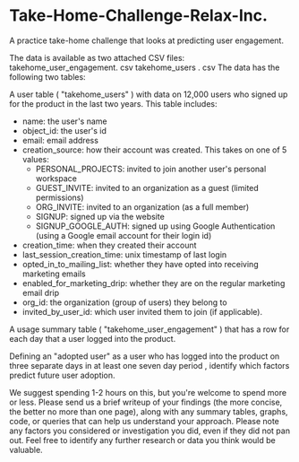# Take-Home-Challenge-Relax-Inc.

A practice take-home challenge that looks at predicting user engagement. 

The data is available as two attached CSV files: takehome_user_engagement. csv takehome_users . csv The data has the following two tables:

A user table ( "takehome_users" ) with data on 12,000 users who signed up for the product in the last two years. This table includes:

* name: the user's name
* object_id: the user's id 
* email: email address
* creation_source: how their account was created. This takes on one of 5 values:
     * PERSONAL_PROJECTS: invited to join another user's personal workspace
     * GUEST_INVITE: invited to an organization as a guest (limited permissions)
     * ORG_INVITE: invited to an organization (as a full member)
     * SIGNUP: signed up via the website
     * SIGNUP_GOOGLE_AUTH: signed up using Google Authentication (using a Google email account for their login id)
 * creation_time: when they created their account
 * last_session_creation_time: unix timestamp of last login
 * opted_in_to_mailing_list: whether they have opted into receiving marketing emails
 * enabled_for_marketing_drip: whether they are on the regular marketing email drip
 * org_id: the organization (group of users) they belong to
 * invited_by_user_id: which user invited them to join (if applicable).

A usage summary table ( "takehome_user_engagement" ) that has a row for each day that a user logged into the product.

Defining an "adopted user" as a user who has logged into the product on three separate days in at least one seven day period , identify which factors predict future user adoption.

We suggest spending 1-2 hours on this, but you're welcome to spend more or less. Please send us a brief writeup of your findings (the more concise, the better no more than one page), along with any summary tables, graphs, code, or queries that can help us understand your approach. Please note any factors you considered or investigation you did, even if they did not pan out. Feel free to identify any further research or data you think would be valuable.
